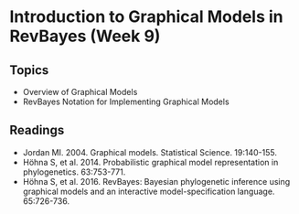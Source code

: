 # Introduction to Graphical Models in RevBayes (Week 9)

## Topics
- Overview of Graphical Models
- RevBayes Notation for Implementing Graphical Models

## Readings
- Jordan MI. 2004. Graphical models. Statistical Science. 19:140-155.
- Höhna S, et al. 2014. Probabilistic graphical model representation in phylogenetics. 63:753-771.
- Höhna S, et al. 2016. RevBayes: Bayesian phylogenetic inference using graphical models and an interactive model-specification language. 65:726-736.
